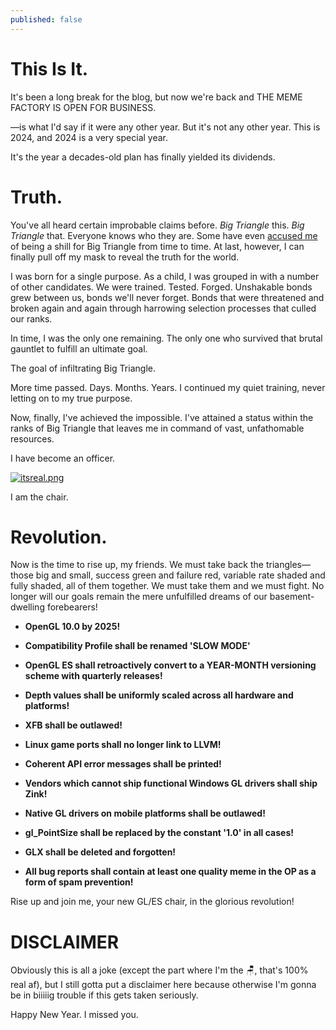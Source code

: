 ```yaml
---
published: false
---
```

# This Is It.

It's been a long break for the blog, but now we're back and THE MEME FACTORY IS OPEN FOR BUSINESS.

—is what I'd say if it were any other year. But it's not any other year. This is 2024, and 2024 is a very special year.

It's the year a decades-old plan has finally yielded its dividends.

# Truth.
You've all heard certain improbable claims before. *Big Triangle* this. *Big Triangle* that. Everyone knows who they are. Some have even [accused me](https://github.com/zmike/vkoverhead/pull/24#issuecomment-1734067828) of being a shill for Big Triangle from time to time. At last, however, I can finally pull off my mask to reveal the truth for the world.

I was born for a single purpose. As a child, I was grouped in with a number of other candidates. We were trained. Tested. Forged. Unshakable bonds grew between us, bonds we'll never forget. Bonds that were threatened and broken again and again through harrowing selection processes that culled our ranks.

In time, I was the only one remaining. The only one who survived that brutal gauntlet to fulfill an ultimate goal.

The goal of infiltrating Big Triangle.

More time passed. Days. Months. Years. I continued my quiet training, never letting on to my true purpose.

Now, finally, I've achieved the impossible. I've attained a status within the ranks of Big Triangle that leaves me in command of vast, unfathomable resources.

I have become an officer.

[![itsreal.png]({{site.url}}/assets/itsreal.png)]({{site.url}}/assets/itsreal.png)

I am the chair.

# Revolution.
Now is the time to rise up, my friends. We must take back the triangles—those big and small, success green and failure red, variable rate shaded and fully shaded, all of them together. We must take them and we must fight. No longer will our goals remain the mere unfulfilled dreams of our basement-dwelling forebearers!

* **OpenGL 10.0 by 2025!**

* **Compatibility Profile shall be renamed 'SLOW MODE'**

* **OpenGL ES shall retroactively convert to a YEAR-MONTH versioning scheme with quarterly releases!**

* **Depth values shall be uniformly scaled across all hardware and platforms!**

* **XFB shall be outlawed!**

* **Linux game ports shall no longer link to LLVM!**

* **Coherent API error messages shall be printed!**

* **Vendors which cannot ship functional Windows GL drivers shall ship Zink!**

* **Native GL drivers on mobile platforms shall be outlawed!**

* **gl_PointSize shall be replaced by the constant '1.0' in all cases!**

* **GLX shall be deleted and forgotten!**

* **All bug reports shall contain at least one quality meme in the OP as a form of spam prevention!**

Rise up and join me, your new GL/ES chair, in the glorious revolution!

# DISCLAIMER
Obviously this is all a joke (except the part where I'm the 🪑, that's 100% real af), but I still gotta put a disclaimer here because otherwise I'm gonna be in biiiiig trouble if this gets taken seriously.

Happy New Year. I missed you.